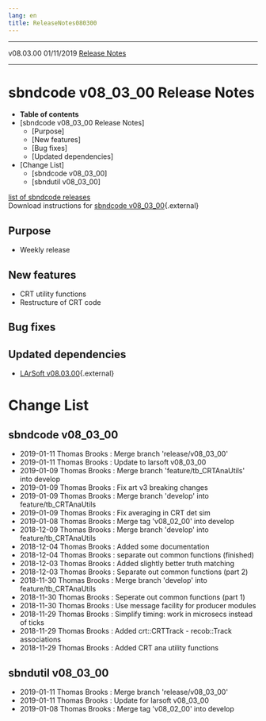 ```yaml
---
lang: en
title: ReleaseNotes080300
---
```


  ----------- ------------ -- -- ------------------------------------------------------
  v08.03.00   01/11/2019         [Release Notes](ReleaseNotes080300.html)
  ----------- ------------ -- -- ------------------------------------------------------



sbndcode v08\_03\_00 Release Notes
======================================================================================

-   **Table of contents**
-   [sbndcode v08\_03\_00 Release
    Notes]
    -   [Purpose]
    -   [New features]
    -   [Bug fixes]
    -   [Updated dependencies]
-   [Change List]
    -   [sbndcode v08\_03\_00]
    -   [sbndutil v08\_03\_00]

[list of sbndcode
releases](List_of_SBND_code_releases.html)\
Download instructions for [sbndcode
v08\_03\_00](http://scisoft.fnal.gov/scisoft/bundles/sbnd/v08_03_00/sbndcode-v08_03_00.html){.external}



Purpose
----------------------------------

-   Weekly release



New features
--------------------------------------------

-   CRT utility functions
-   Restructure of CRT code



Bug fixes
--------------------------------------



Updated dependencies
------------------------------------------------------------

-   [LArSoft
    v08.03.00](https://cdcvs.fnal.gov/redmine/projects/larsoft/wiki/ReleaseNotes080300){.external}



Change List
==========================================



sbndcode v08\_03\_00
----------------------------------------------------------

-   2019-01-11 Thomas Brooks : Merge branch \'release/v08\_03\_00\'
-   2019-01-11 Thomas Brooks : Update to larsoft v08\_03\_00
-   2019-01-09 Thomas Brooks : Merge branch \'feature/tb\_CRTAnaUtils\'
    into develop
-   2019-01-09 Thomas Brooks : Fix art v3 breaking changes
-   2019-01-09 Thomas Brooks : Merge branch \'develop\' into
    feature/tb\_CRTAnaUtils
-   2019-01-09 Thomas Brooks : Fix averaging in CRT det sim
-   2019-01-08 Thomas Brooks : Merge tag \'v08\_02\_00\' into develop
-   2018-12-09 Thomas Brooks : Merge branch \'develop\' into
    feature/tb\_CRTAnaUtils
-   2018-12-04 Thomas Brooks : Added some documentation
-   2018-12-04 Thomas Brooks : separate out common functions (finished)
-   2018-12-03 Thomas Brooks : Added slightly better truth matching
-   2018-12-03 Thomas Brooks : Separate out common functions (part 2)
-   2018-11-30 Thomas Brooks : Merge branch \'develop\' into
    feature/tb\_CRTAnaUtils
-   2018-11-30 Thomas Brooks : Seperate out common functions (part 1)
-   2018-11-30 Thomas Brooks : Use message facility for producer modules
-   2018-11-29 Thomas Brooks : Simplify timing: work in microsecs
    instead of ticks
-   2018-11-29 Thomas Brooks : Added crt::CRTTrack - recob::Track
    associations
-   2018-11-29 Thomas Brooks : Added CRT ana utility functions



sbndutil v08\_03\_00
----------------------------------------------------------

-   2019-01-11 Thomas Brooks : Merge branch \'release/v08\_03\_00\'
-   2019-01-11 Thomas Brooks : Update for larsoft v08\_03\_00
-   2019-01-08 Thomas Brooks : Merge tag \'v08\_02\_00\' into develop
